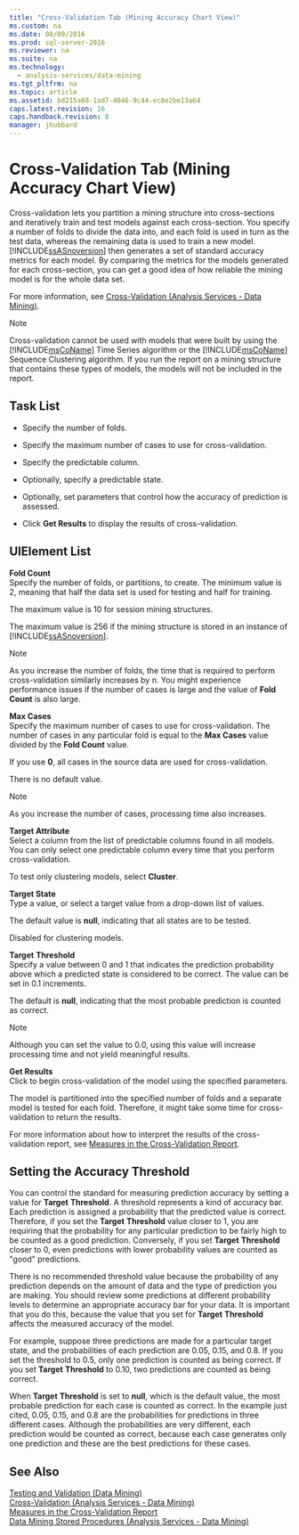 ```yaml
---
title: "Cross-Validation Tab (Mining Accuracy Chart View)"
ms.custom: na
ms.date: 08/09/2016
ms.prod: sql-server-2016
ms.reviewer: na
ms.suite: na
ms.technology: 
  - analysis-services/data-mining
ms.tgt_pltfrm: na
ms.topic: article
ms.assetid: bd215a68-1ad7-4046-9c44-ec8e2be13a64
caps.latest.revision: 16
caps.handback.revision: 0
manager: jhubbard
---
```

# Cross-Validation Tab (Mining Accuracy Chart View)
Cross-validation lets you partition a mining structure into cross-sections and iteratively train and test models against each cross-section. You specify a number of folds to divide the data into, and each fold is used in turn as the test data, whereas the remaining data is used to train a new model. [!INCLUDE[ssASnoversion](../../Topics/TopicNameContainA/tokens/ssASnoversion_md.md)] then generates a set of standard accuracy metrics for each model. By comparing the metrics for the models generated for each cross-section, you can get a good idea of how reliable the mining model is for the whole data set.  
  
 For more information, see [Cross-Validation (Analysis Services - Data Mining)](../../Topics/TopicNameNotContainA/Cross-Validation--Analysis-Services---Data-Mining-.md).  
  
> [!NOTE]  
>  Cross-validation cannot be used with models that were built by using the [!INCLUDE[msCoName](../../Topics/TopicNameContainA/tokens/msCoName_md.md)] Time Series algorithm or the [!INCLUDE[msCoName](../../Topics/TopicNameContainA/tokens/msCoName_md.md)] Sequence Clustering algorithm. If you run the report on a mining structure that contains these types of models, the models will not be included in the report.  
  
## Task List  
  
-   Specify the number of folds.  
  
-   Specify the maximum number of cases to use for cross-validation.  
  
-   Specify the predictable column.  
  
-   Optionally, specify a predictable state.  
  
-   Optionally, set parameters that control how the accuracy of prediction is assessed.  
  
-   Click **Get Results** to display the results of cross-validation.  
  
## UIElement List  
 **Fold Count**  
 Specify the number of folds, or partitions, to create. The minimum value is 2, meaning that half the data set is used for testing and half for training.  
  
 The maximum value is 10 for session mining structures.  
  
 The maximum value is 256 if the mining structure is stored in an instance of [!INCLUDE[ssASnoversion](../../Topics/TopicNameContainA/tokens/ssASnoversion_md.md)].  
  
> [!NOTE]  
>  As you increase the number of folds, the time that is required to perform cross-validation similarly increases by n. You might experience performance issues if the number of cases is large and the value of **Fold Count** is also large.  
  
 **Max Cases**  
 Specify the maximum number of cases to use for cross-validation. The number of cases in any particular fold is equal to the **Max Cases** value divided by the **Fold Count** value.  
  
 If you use **0**, all cases in the source data are used for cross-validation.  
  
 There is no default value.  
  
> [!NOTE]  
>  As you increase the number of cases, processing time also increases.  
  
 **Target Attribute**  
 Select a column from the list of predictable columns found in all models. You can only select one predictable column every time that you perform cross-validation.  
  
 To test only clustering models, select **Cluster**.  
  
 **Target State**  
 Type a value, or select a target value from a drop-down list of values.  
  
 The default value is **null**, indicating that all states are to be tested.  
  
 Disabled for clustering models.  
  
 **Target**  **Threshold**  
 Specify a value between 0 and 1 that indicates the prediction probability above which a predicted state is considered to be correct. The value can be set in 0.1 increments.  
  
 The default is **null**, indicating that the most probable prediction is counted as correct.  
  
> [!NOTE]  
>  Although you can set the value to 0.0, using this value will increase processing time and not yield meaningful results.  
  
 **Get Results**  
 Click to begin cross-validation of the model using the specified parameters.  
  
 The model is partitioned into the specified number of folds and a separate model is tested for each fold. Therefore, it might take some time for cross-validation to return the results.  
  
 For more information about how to interpret the results of the cross-validation report, see [Measures in the Cross-Validation Report](../../Topics/TopicNameNotContainA/Measures-in-the-Cross-Validation-Report.md).  
  
## Setting the Accuracy Threshold  
 You can control the standard for measuring prediction accuracy by setting a value for **Target** **Threshold**. A threshold represents a kind of accuracy bar. Each prediction is assigned a probability that the predicted value is correct. Therefore, if you set the **Target** **Threshold** value closer to 1, you are requiring that the probability for any particular prediction to be fairly high to be counted as a good prediction. Conversely, if you set **Target** **Threshold** closer to 0, even predictions with lower probability values are counted as "good" predictions.  
  
 There is no recommended threshold value because the probability of any prediction depends on the amount of data and the type of prediction you are making. You should review some predictions at different probability levels to determine an appropriate accuracy bar for your data. It is important that you do this, because the value that you set for **Target** **Threshold** affects the measured accuracy of the model.  
  
 For example, suppose three predictions are made for a particular target state, and the probabilities of each prediction are 0.05, 0.15, and 0.8. If you set the threshold to 0.5, only one prediction is counted as being correct. If you set **Target** **Threshold** to 0.10, two predictions are counted as being correct.  
  
 When **Target** **Threshold** is set to **null**, which is the default value, the most probable prediction for each case is counted as correct. In the example just cited, 0.05, 0.15, and 0.8 are the probabilities for predictions in three different cases. Although the probabilities are very different, each prediction would be counted as correct, because each case generates only one prediction and these are the best predictions for these cases.  
  
## See Also  
 [Testing and Validation (Data Mining)](../../Topics/TopicNameNotContainA/Testing-and-Validation--Data-Mining-.md)   
 [Cross-Validation (Analysis Services - Data Mining)](../../Topics/TopicNameNotContainA/Cross-Validation--Analysis-Services---Data-Mining-.md)   
 [Measures in the Cross-Validation Report](../../Topics/TopicNameNotContainA/Measures-in-the-Cross-Validation-Report.md)   
 [Data Mining Stored Procedures (Analysis Services - Data Mining)](../../Topics/TopicNameNotContainA/Data-Mining-Stored-Procedures--Analysis-Services---Data-Mining-.md)